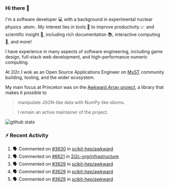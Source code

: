 ### Hi there 👋 

I'm a software developer 💻 with a background in experimental nuclear physics :atom:. My interest lies in tools :wrench: to improve productivity :chart_with_upwards_trend: and scientific insight :telescope:, including rich documentation 📚, interactive computing 🧮, and more! 

I have experience in many aspects of software engineering, including game design, full-stack web development, and high-performance numeric computing. 

At 2i2c I wok as an Open Source Applications Engineer on [MyST](https://github.com/jupyter-book/mystmd) community building, tooling, and the wider ecosystem. 

My main focus at Princeton was on the [Awkward Array project](awkward-array.org/), a library that makes it possible to 
> manipulate JSON-like data with NumPy-like idioms.

> I remain an active maintainer of the project. 

![github stats](https://github-readme-stats.vercel.app/api?username=agoose77&show_icons=true&hide_rank=true&hide_title=true&bg_color=30,e76445,904e95&text_color=efe3ec&icon_color=efe3ec)
<!--
**agoose77/agoose77** is a ✨ _special_ ✨ repository because its `README.md` (this file) appears on your GitHub profile.

Here are some ideas to get you started:

- 🔭 I’m currently working on ...
- 🌱 I’m currently learning ...
- 👯 I’m looking to collaborate on ...
- 🤔 I’m looking for help with ...
- 💬 Ask me about ...
- 📫 How to reach me: ...
- 😄 Pronouns: ...
- ⚡ Fun fact: ...
-->

### :zap: Recent Activity

<!--START_SECTION:activity-->
1. 🗣 Commented on [#3630](https://github.com/scikit-hep/awkward/issues/3630#issuecomment-3218096770) in [scikit-hep/awkward](https://github.com/scikit-hep/awkward)
2. 🗣 Commented on [#6621](https://github.com/2i2c-org/infrastructure/issues/6621#issuecomment-3213871082) in [2i2c-org/infrastructure](https://github.com/2i2c-org/infrastructure)
3. 🗣 Commented on [#3629](https://github.com/scikit-hep/awkward/pull/3629#issuecomment-3213695144) in [scikit-hep/awkward](https://github.com/scikit-hep/awkward)
4. 🗣 Commented on [#3629](https://github.com/scikit-hep/awkward/pull/3629#issuecomment-3213680037) in [scikit-hep/awkward](https://github.com/scikit-hep/awkward)
5. 🗣 Commented on [#3629](https://github.com/scikit-hep/awkward/pull/3629#issuecomment-3213659882) in [scikit-hep/awkward](https://github.com/scikit-hep/awkward)
<!--END_SECTION:activity-->
